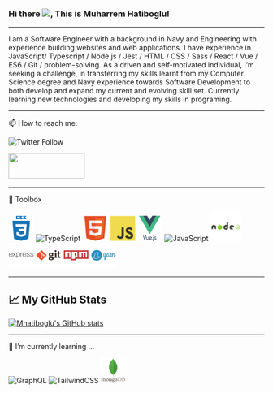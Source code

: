 
### Hi there <img src="https://raw.githubusercontent.com/MartinHeinz/MartinHeinz/master/wave.gif" width="30px">, This is Muharrem Hatiboglu!

---
I am a Software Engineer with a background in Navy and Engineering with experience building websites and web applications.
I have experience in JavaScript/ Typescript / Node.js / Jest / HTML / CSS / Sass / React / Vue / ES6 / Git / problem-solving.
As a driven and self-motivated individual, I’m seeking a challenge, in transferring my skills learnt from my Computer Science degree and Navy experience towards Software Development to both develop and expand my current and evolving skill set.
Currently learning new technologies and developing my skills in programing.
<!--I'm open to working on permanent, contract and on a temporary basis. )-->

---
📫 How to reach me:

![Twitter Follow](https://img.shields.io/twitter/follow/mhatiboglu_?style=social)

<a href="https://uk.linkedin.com/in/mhatiboglu?trk=profile-badge"><img src="https://qttr27hqw0-flywheel.netdna-ssl.com/wp-content/uploads/2013/10/Linkedin_Badge.png" width="150" height="50"/></a>
              
---

🧰 Toolbox

<img src="https://github.com/devicons/devicon/blob/master/icons/css3/css3-plain-wordmark.svg" alt="CSS" width="50" height="50"/> 
<img src="https://www.vectorlogo.zone/logos/typescriptlang/typescriptlang-official.svg" alt="TypeScript" width="90" height="50"/>
<img src="https://github.com/devicons/devicon/blob/master/icons/html5/html5-original.svg" alt="HTML" width="50" height="50"/> 
<img src="https://github.com/devicons/devicon/blob/master/icons/javascript/javascript-original.svg" alt="JavaScript" width="50" height="50"/> 
<img src="https://github.com/devicons/devicon/blob/master/icons/vuejs/vuejs-original-wordmark.svg" alt="VueJS" width="50" height="50"/>
<img src="https://www.vectorlogo.zone/logos/reactjs/reactjs-ar21.svg" alt="JavaScript" width="100" height="50"/> 
<img src="https://github.com/devicons/devicon/blob/master/icons/nodejs/nodejs-original-wordmark.svg" alt="NodeJS" width="60" height="60"/>
<img src="https://github.com/devicons/devicon/blob/master/icons/express/express-original-wordmark.svg" alt="ExpressJS" width="50" height="50"/> 
<img src="https://github.com/devicons/devicon/blob/master/icons/git/git-original-wordmark.svg" alt="Git" width="50" height="50"/>
<img src="https://github.com/devicons/devicon/blob/master/icons/npm/npm-original-wordmark.svg" alt="npm" width="50" height="50"/> <img src="https://github.com/devicons/devicon/blob/master/icons/yarn/yarn-original-wordmark.svg" alt="yarn" width="50" height="50"/> 

<!--

<img src="https://github.com/devicons/devicon/blob/master/icons/vuejs/vuejs-original-wordmark.svg" alt="VueJS" width="50" height="50"/> 
<img src="https://cdn.worldvectorlogo.com/logos/tailwindcss.svg" alt="TailwindCSS" width="50" height="50"/> 
<img src="https://nuxtjs.org/logos/nuxtjs-typo.svg" alt="Nuxt" width="90" height="50"/> 
<img src="https://cdn.worldvectorlogo.com/logos/keystonejs.svg" alt="KeystoneJS" width="50" height="50"/>
<img src="https://github.com/devicons/devicon/blob/master/icons/postgresql/postgresql-original-wordmark.svg" alt="PostgreSQL" width="50" height="50"/>
<img src="https://github.com/devicons/devicon/blob/master/icons/mongodb/mongodb-original-wordmark.svg" alt="MongoDB" width="50" height="50"/>
<img src="https://github.com/devicons/devicon/blob/master/icons/amazonwebservices/amazonwebservices-original-wordmark.svg" alt="AWS" width="50" height="50"/>

-->

---

## &#x1f4c8; My GitHub Stats
<!--
[![Top Langs](https://github-readme-stats.vercel.app/api/top-langs/?username=mhatiboglu&hide=java,html,css&theme=radical)](https://github.com/anuraghazra/github-readme-stats)
-->
[![Mhatiboglu's GitHub stats](https://github-readme-stats.vercel.app/api?username=mhatiboglu&theme=radical)](https://github.com/mhatiboglu)

---
 🌱 I’m currently learning ...
 
 <img src="https://www.vectorlogo.zone/logos/graphql/graphql-ar21.svg" alt="GraphQL" width="90" height="50"/> 
 <img src="https://cdn.worldvectorlogo.com/logos/tailwindcss.svg" alt="TailwindCSS" width="50" height="50"/> 
 <img src="https://github.com/devicons/devicon/blob/master/icons/mongodb/mongodb-original-wordmark.svg" alt="MongoDB" width="50" height="50"/>


<!--
**mhatiboglu/mhatiboglu** is a ✨ _special_ ✨ repository because its `README.md` (this file) appears on your GitHub profile.

Here are some ideas to get you started:

- 🔭 I’m currently working on ...
- 🌱 I’m currently learning ...
- 👯 I’m looking to collaborate on ...
- 🤔 I’m looking for help with ...
- 💬 Ask me about ...
- 📫 How to reach me: ...
- 😄 Pronouns: ...
- ⚡ Fun fact: ...
-->
